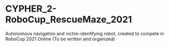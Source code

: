 # CYPHER_2-RoboCup_RescueMaze_2021
Autonomous navigation and victim-identifying robot, created to compete in RoboCup 2021 Online
(To be written and organized)
